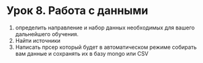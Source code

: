 # Урок 8. Работа с данными
1. определить направление и набор данных необходимых для вашего дальнейшего обучения. 
2. Найти источники
3. Написать прсер который будет в автоматическом режиме собирать вам данные и сохранять их в базу mongo или CSV
